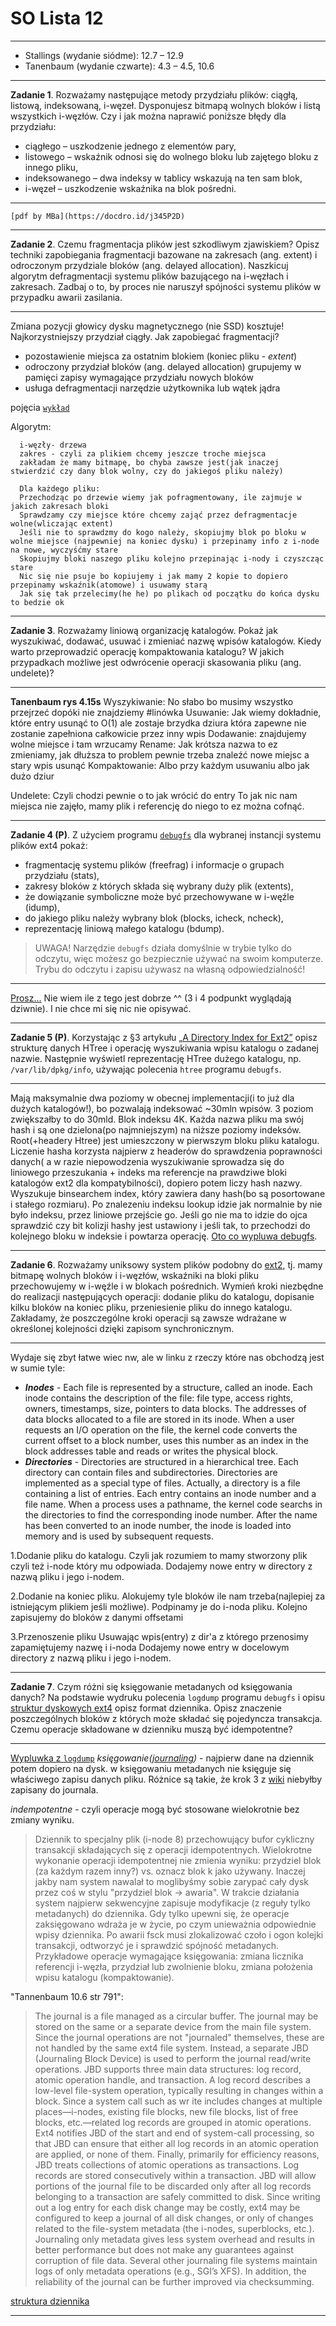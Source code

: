 # SO Lista 12

---

* Stallings (wydanie siódme): 12.7 – 12.9
* Tanenbaum (wydanie czwarte): 4.3 – 4.5, 10.6

---

**Zadanie 1**. Rozważamy następujące metody przydziału plików: ciągłą, listową, indeksowaną, i-węzeł. Dysponujesz bitmapą wolnych bloków i listą wszystkich i-węzłów. Czy i jak można naprawić poniższe błędy dla przydziału:

* ciągłego – uszkodzenie jednego z elementów pary,
* listowego – wskaźnik odnosi się do wolnego bloku lub zajętego bloku z innego pliku,
* indeksowanego – dwa indeksy w tablicy wskazują na ten sam blok,
* i-węzeł – uszkodzenie wskaźnika na blok pośredni.

---

    [pdf by MBa](https://docdro.id/j345P2D)

---

**Zadanie 2**. Czemu fragmentacja plików jest szkodliwym zjawiskiem? Opisz techniki zapobiegania fragmentacji bazowane na zakresach (ang. extent) i odroczonym przydziale bloków (ang. delayed allocation). Naszkicuj algorytm defragmentacji systemu plików bazującego na i-węzłach i zakresach. Zadbaj o to, by proces nie naruszył spójności systemu plików w przypadku awarii zasilania.

---

Zmiana pozycji głowicy dysku magnetycznego (nie SSD) kosztuje!
Najkorzystniejszy przydział ciągły. Jak zapobiegać fragmentacji?

* pozostawienie miejsca za ostatnim blokiem (koniec pliku - *extent*)
* odroczony przydział bloków (ang. delayed allocation)
grupujemy w pamięci zapisy wymagające przydziału nowych bloków
* usługa defragmentacji narzędzie użytkownika lub wątek jądra

pojęcia [`wykład`](https://docdro.id/W4DG4Sv)

Algorytm:

```none
  i-węzły- drzewa
  zakres - czyli za plikiem chcemy jeszcze troche miejsca
  zakładam że mamy bitmapę, bo chyba zawsze jest(jak inaczej stwierdzić czy dany blok wolny, czy do jakiegoś pliku należy)

  Dla każdego pliku:
  Przechodząc po drzewie wiemy jak pofragmentowany, ile zajmuje w jakich zakresach bloki
  Sprawdzamy czy miejsce które chcemy zająć przez defragmentacje wolne(wliczając extent)
  Jeśli nie to sprawdzmy do kogo należy, skopiujmy blok po bloku w wolne miejsce (najpewniej na koniec dysku) i przepinamy info z i-node na nowe, wyczyśćmy stare
  Skopiujmy bloki naszego pliku kolejno przepinając i-nody i czyszcząc stare
  Nic się nie psuje bo kopiujemy i jak mamy 2 kopie to dopiero przepinamy wskaźnik(atomowe) i usuwamy starą
  Jak się tak przelecimy(he he) po plikach od początku do końca dysku to bedzie ok
```

---

**Zadanie 3**. Rozważamy liniową organizację katalogów. Pokaż jak wyszukiwać, dodawać, usuwać i zmieniać nazwę wpisów katalogów. Kiedy warto przeprowadzić operację kompaktowania katalogu? W jakich przypadkach możliwe jest odwrócenie operacji skasowania pliku (ang. undelete)?

---

**Tanenbaum rys 4.15s**
Wyszykiwanie: No słabo bo musimy wszystko przejrzeć dopóki nie znajdziemy #linówka
Usuwanie: Jak wiemy dokładnie, które entry usunąć to O(1) ale zostaje brzydka dziura która zapewne nie zostanie zapełniona całkowicie przez inny wpis
Dodawanie: znajdujemy wolne miejsce i tam wrzucamy 
Rename: Jak krótsza nazwa to ez zmieniamy, jak dłuższa to problem pewnie trzeba znaleźć nowe miejsc a stary wpis usunąć
Kompaktowanie: Albo przy każdym usuwaniu albo jak dużo dziur

Undelete: Czyli chodzi pewnie o to jak wrócić do entry
To jak nic nam miejsca nie zajęło, mamy plik i referencję do niego to ez można cofnąć.

---

**Zadanie 4 (P)**. Z użyciem programu [`debugfs`](https://bit.ly/2Cmhrnv) dla wybranej instancji systemu plików ext4 pokaż:

* fragmentację systemu plików (freefrag) i informacje o grupach przydziału (stats),
* zakresy bloków z których składa się wybrany duży plik (extents),
* że dowiązanie symboliczne może być przechowywane w i-węźle (idump),
* do jakiego pliku należy wybrany blok (blocks, icheck, ncheck),
* reprezentację liniową małego katalogu (bdump).

> UWAGA! Narzędzie `debugfs` działa domyślnie w trybie tylko do odczytu, więc możesz go bezpiecznie używać na swoim komputerze. Trybu do odczytu i zapisu używasz na własną odpowiedzialność!

---

[Prosz...](https://hastebin.com/ojiwutuwog.coffeescript) Nie wiem ile z tego jest dobrze ^^ (3 i 4 podpunkt wyglądają dziwnie). I nie chce mi się nic nie opisywać.

---

**Zadanie 5 (P)**. Korzystając z §3 artykułu [„A Directory Index for Ext2”](https://bit.ly/2suss1v) opisz strukturę danych HTree i operację wyszukiwania wpisu katalogu o zadanej nazwie. Następnie wyświetl reprezentację HTree dużego katalogu, np. `/var/lib/dpkg/info`, używając polecenia `htree` programu `debugfs`.

---

Mają maksymalnie dwa poziomy w obecnej implementacji(i to już dla dużych katalogów!), bo pozwalają indeksować ~30mln wpisów. 3 poziom zwiększałby to do 30mld. Blok indeksu 4K. Każda nazwa pliku ma swój hash i są one dzielona(po najmniejszym) na niższe poziomy indeksów. Root(+headery Htree) jest umieszczony w pierwszym bloku pliku katalogu. Liczenie hasha korzysta najpierw z headerów do sprawdzenia poprawności danych( a w razie niepowodzenia wyszukiwanie sprowadza się do liniowego przeszukania + indeks ma referencje na prawdziwe bloki katalogów ext2 dla kompatybilności), dopiero potem liczy hash nazwy. Wyszukuje binsearchem index, który zawiera dany hash(bo są posortowane i stałego rozmiaru). Po znalezeniu indeksu lookup idzie jak normalnie by nie było indeksu, przez liniowe przejście go. Jeśli go nie ma to idzie do ojca sprawdzić czy bit kolizji hashy jest ustawiony i jeśli tak, to przechodzi do kolejnego bloku w indeksie i powtarza operację. [Oto co wypluwa debugfs](https://hastebin.com/digoyazuhe.sql).

---

**Zadanie 6**. Rozważamy uniksowy system plików podobny do [ext2](https://bit.ly/2QM9xZV), tj. mamy bitmapę wolnych bloków i i-węzłów, wskaźniki na bloki pliku przechowujemy w i-węźle i w blokach pośrednich. Wymień kroki niezbędne do realizacji następujących operacji: dodanie pliku do katalogu, dopisanie kilku bloków na koniec pliku, przeniesienie pliku do innego katalogu. Zakładamy, że poszczególne kroki operacji są zawsze wdrażane w określonej kolejności dzięki zapisom synchronicznym.

---

Wydaje się zbyt łatwe wiec nw, ale w linku z rzeczy które nas obchodzą jest w sumie tyle:

* ***Inodes*** - Each file is represented by a structure, called an inode. Each inode contains the description of the file: file type, access rights, owners, timestamps, size, pointers to data blocks. The addresses of data blocks allocated to a file are stored in its inode. When a user requests an I/O operation on the file, the kernel code converts the current offset to a block number, uses this number as an index in the block addresses table and reads or writes the physical block.
* ***Directories*** - Directories are structured in a hierarchical tree. Each directory can contain files and subdirectories. Directories are implemented as a special type of files. Actually, a directory is a file containing a list of entries. Each entry contains an inode number and a file name. When a process uses a pathname, the kernel code searchs in the directories to find the corresponding inode number. After the name has been converted to an inode number, the inode is loaded into memory and is used by subsequent requests.

1.Dodanie pliku do katalogu.
Czyli jak rozumiem to mamy stworzony plik czyli też i-node który mu odpowiada.
Dodajemy nowe entry w directory z nazwą pliku i jego i-nodem.

2.Dodanie na koniec pliku.
Alokujemy tyle bloków ile nam trzeba(najlepiej za istniejącym plikiem jeśli możliwe).
Podpinamy je do i-noda pliku.
Kolejno zapisujemy do bloków z danymi offsetami

3.Przenoszenie pliku
Usuwając wpis(entry) z dir'a z którego przenosimy zapamiętujemy nazwę i i-noda
Dodajemy nowe entry w docelowym directory z nazwą pliku i jego i-nodem.

---

**Zadanie 7**. Czym różni się księgowanie metadanych od księgowania danych? Na podstawie wydruku polecenia `logdump` programu `debugfs` i opisu [struktur dyskowych ext4](https://bit.ly/2FrMAKw) opisz format dziennika. Opisz znaczenie poszczególnych bloków z których może składać się pojedyncza transakcja. Czemu operacje składowane w dzienniku muszą być idempotentne?

---

[Wypluwka z `logdump`](https://hastebin.com/miyahemola.sql)
*księgowanie([journaling](https://en.wikipedia.org/wiki/Journaling_file_system))* - najpierw dane na dziennik potem dopiero na dysk. w księgowaniu metadanych nie księguje się właściwego zapisu danych pliku. Różnice są takie, że krok 3 z [wiki](https://en.wikipedia.org/wiki/Journaling_file_system#Logical_journals) niebyłby zapisany do journala.

*indempotentne* - czyli operacje mogą być stosowane wielokrotnie bez zmiany wyniku.
> Dziennik to specjalny plik (i-node 8) przechowujący bufor cykliczny transakcji składających się z operacji idempotentnych. Wielokrotne wykonanie operacji idempotentnej nie zmienia wyniku: przydziel blok (za każdym razem inny?) vs. oznacz blok k jako używany. Inaczej jakby nam system nawalał to moglibyśmy sobie zarypać cały dysk przez coś w stylu "przydziel blok -> awaria". W trakcie działania system najpierw sekwencyjne zapisuje modyfikacje (z reguły tylko metadanych) do dziennika. Gdy tylko upewni się, że operacje zaksięgowano wdraża je w życie, po czym unieważnia odpowiednie wpisy dziennika. Po awarii fsck musi zlokalizować czoło i ogon kolejki transakcji, odtworzyć je i sprawdzić spójność metadanych. Przykładowe operacje wymagające księgowania: zmiana licznika referencji i-węzła, przydział lub zwolnienie bloku, zmiana położenia wpisu katalogu (kompaktowanie).

"Tannenbaum 10.6 str 791":
> The journal is a file managed as a circular buffer. The journal may be stored on the same or a separate device from the main file system. Since the journal operations are not "journaled" themselves, these are not handled by the same ext4 file system. Instead, a separate JBD (Journaling Block Device) is used to perform the journal read/write operations. JBD supports three main data structures: log record, atomic operation handle, and transaction. A log record describes a low-level file-system operation, typically resulting in changes within a block. Since a system call such as wr ite includes changes at multiple places—i-nodes, existing file blocks, new file blocks, list of free blocks, etc.—related log records are grouped in atomic operations. Ext4 notifies JBD of the start and end of system-call processing, so that JBD can ensure that either all log records in an atomic operation are applied, or none of them. Finally, primarily for efficiency reasons, JBD treats collections of atomic operations as transactions. Log records are stored consecutively within a transaction. JBD will allow portions of the journal file to be discarded only after all log records belonging to a transaction are safely committed to disk. Since writing out a log entry for each disk change may be costly, ext4 may be configured to keep a journal of all disk changes, or only of changes related to the file-system metadata (the i-nodes, superblocks, etc.). Journaling only metadata gives less system overhead and results in better performance but does not make any guarantees against corruption of file data. Several other journaling file systems maintain logs of only metadata operations (e.g., SGI’s XFS). In addition, the reliability of the journal can be further improved via checksumming.

[struktura dziennika](https://ext4.wiki.kernel.org/index.php/Ext4_Disk_Layout#Journal_.28jbd2.29)

---
